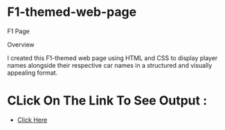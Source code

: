# F1-themed-web-page
F1 Page

Overview

I created this F1-themed web page using HTML and CSS to display player names alongside their respective car names in a structured and visually appealing format.

# CLick On The Link To See Output :
* [Click Here](https://rohan-naroni.github.io/F1-themed-web-page/)
